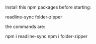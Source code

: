 Install this npm packages before starting:

readline-sync
folder-zipper


the commands are:

npm i readline-sync
npm i folder-zipper